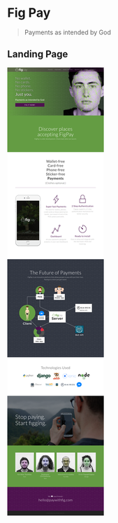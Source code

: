 # Fig Pay

> Payments as intended by God

## Landing Page

![Fig Pay Landing Page](landing-page.png)
